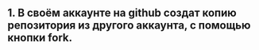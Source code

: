## 1. В своём аккаунте на github создат копию репозитория из другого аккаунта, с помощью кнопки **fork**.


